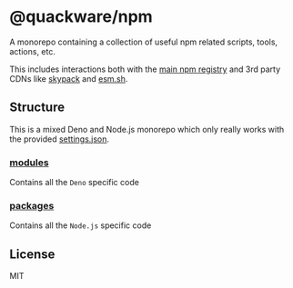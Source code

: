 # @quackware/npm

A monorepo containing a collection of useful npm related scripts, tools, actions, etc.

This includes interactions both with the [main npm registry](https://registry.npmjs.org) and 3rd party CDNs like [skypack](https://skypack.dev) and [esm.sh](https://esm.sh).

## Structure

This is a mixed Deno and Node.js monorepo which only really works with the provided [settings.json](./.vscode/settings.json).

### [modules](./modules/)

Contains all the `Deno` specific code

### [packages](./packages/)

Contains all the `Node.js` specific code

## License

MIT
